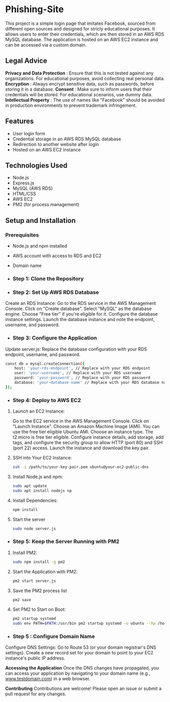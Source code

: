# Phishing-Site

This project is a simple login page that imitates Facebook, sourced from different open sources and designed for stricly educational purposes. 
It allows users to enter their credentials, which are then stored in an AWS RDS MySQL database. 
The application is hosted on an AWS EC2 instance and can be accessed via a custom domain.

Legal Advice
-----------------------------------------------------------------------------------------------------------------------------------------------------
**Privacy and Data Protection** : Ensure that this is not tested against any organizations. For educational purposes, avoid collecting real personal data.
**Encryption** : Always encrypt sensitive data, such as passwords, before storing it in a database.
**Consent** : Make sure to inform users that their credentials will be stored. For educational scenarios, use dummy data.
**Intellectual Property** : The use of names like "Facebook" should be avoided in production environments to prevent trademark infringement.

## Features

- User login form
- Credential storage in an AWS RDS MySQL database
- Redirection to another website after login
- Hosted on an AWS EC2 instance

## Technologies Used

- Node.js
- Express.js
- MySQL (AWS RDS)
- HTML/CSS
- AWS EC2
- PM2 (for process management)

## Setup and Installation

### Prerequisites

- Node.js and npm installed
- AWS account with access to RDS and EC2
- Domain name

- ### Step 1: Clone the Repository

- ### Step 2: Set Up AWS RDS Database
Create an RDS Instance:
Go to the RDS service in the AWS Management Console.
Click on "Create database".
Select "MySQL" as the database engine.
Choose "Free tier" if you're eligible for it.
Configure the database instance settings.
Launch the database instance and note the endpoint, username, and password.

- ### Step 3: Configure the Application
Update server.js:
Replace the database configuration with your RDS endpoint, username, and password.

```sh
const db = mysql.createConnection({
    host: 'your-rds-endpoint', // Replace with your RDS endpoint
    user: 'your-username', // Replace with your RDS username
    password: 'your-password', // Replace with your RDS password
    database: 'your-database-name' // Replace with your RDS database name
});
```

- ###  Step 4: Deploy to AWS EC2
1. Launch an EC2 Instance:

    Go to the EC2 service in the AWS Management Console.
    Click on "Launch Instance".
    Choose an Amazon Machine Image (AMI). You can use the free tier eligible Ubuntu AMI.
    Choose an instance type. The t2.micro is free tier eligible.
    Configure instance details, add storage, add tags, and configure the security group to allow HTTP (port 80) and SSH (port 22) access.
    Launch the instance and download the key pair.
   
2. SSH into Your EC2 Instance:
   ```sh
   ssh -i /path/to/your-key-pair.pem ubuntu@your-ec2-public-dns

3. Install Node.js and npm:
   ```sh
   sudo apt update
   sudo apt install nodejs np
   ```
4. Install Dependencies:
   ```sh
   npm install
5. Start the server
   ```sh
   sudo node server.js

- ###  Step 5: Keep the Server Running with PM2
1. Install PM2:
    ```sh
    sudo npm install -g pm2

2. Start the Application with PM2:
   ```sh
   pm2 start server.js
3. Save the PM2 process list
   ```sh
   pm2 save
4. Set PM2 to Start on Boot:
   ```sh
   pm2 startup systemd
   sudo env PATH=$PATH:/usr/bin pm2 startup systemd -u ubuntu --hp /home/ubuntu
   ```

- ### Step 5 : Configure Domain Name
Configure DNS Settings:
Go to Route 53 (or your domain registrar's DNS settings).
Create a new record set for your domain to point to your EC2 instance's public IP address.

**Accessing the Application**
Once the DNS changes have propagated, you can access your application by navigating to your domain name (e.g., www.testdomain.com) in a web browser.

**Contributing**
Contributions are welcome! Please open an issue or submit a pull request for any changes.


   

   





